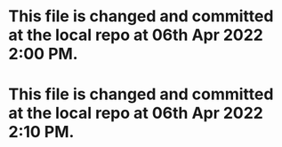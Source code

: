# This file is changed and committed at the local repo at 06th Apr 2022 2:00 PM.
# This file is changed and committed at the local repo at 06th Apr 2022 2:10 PM.
